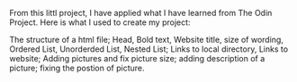 From this littl project, I have applied what I have learned from The Odin Project. Here is what I used to create my project:

The structure of a html file;
Head, Bold text, Website title, size of wording, Ordered List, Unorderded List, Nested List;
Links to local directory, Links to website;
Adding pictures and fix picture size; adding description of a picture; fixing the postion of picture.


